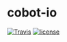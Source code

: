 # cobot-io

[![Travis](https://img.shields.io/travis/less-wrong/cobot-io.svg)](https://travis-ci.org/less-wrong/cobot-io)
[![license](https://img.shields.io/github/license/less-wrong/cobot-io.svg)]()

